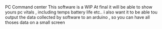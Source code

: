PC Command center
This software is a WIP 
At final it will be able to show yours pc vitals , including temps battery life etc..
i also want it to be able tou output the data collected by software to an arduino , so you can have all thoses data on a small screen 